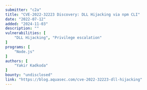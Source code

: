 ```yaml
---
submitter: "c2a"
title: "CVE-2022-32223 Discovery: DLL Hijacking via npm CLI"
date: "2022-07-12"
added: "2024-11-03"
description: ""
vulnerabilities: [
    "DLL Hijacking", "Privilege escalation"
]
programs: [
    "Node.js"
]
authors: [
    "Yakir Kadkoda"
]
bounty: "undisclosed"
link: "https://blog.aquasec.com/cve-2022-32223-dll-hijacking"
---
```




